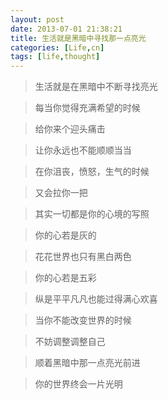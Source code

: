```yaml
---
layout: post
date: 2013-07-01 21:38:21
title: 生活就是黑暗中寻找那一点亮光
categories: [Life,cn]
tags: [life,thought]
---
```



>生活就是在黑暗中不断寻找亮光 

>每当你觉得充满希望的时候

>给你来个迎头痛击 

>让你永远也不能顺顺当当 

>在你沮丧，愤怒，生气的时候

>又会拉你一把 

>其实一切都是你的心境的写照 

>你的心若是灰的 

>花花世界也只有黑白两色 

>你的心若是五彩

>纵是平平凡凡也能过得满心欢喜 

>当你不能改变世界的时候 

>不妨调整调整自己 

>顺着黑暗中那一点亮光前进 

>你的世界终会一片光明

